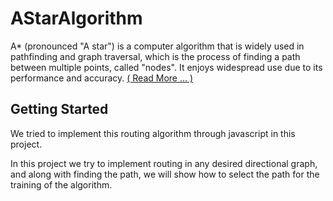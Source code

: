 # AStarAlgorithm
A* (pronounced "A star") is a computer algorithm that is widely used in pathfinding and graph traversal, which is the process of finding a path between multiple points, called "nodes". It enjoys widespread use due to its performance and accuracy. [( Read More ... )](https://en.wikipedia.org/wiki/A*_search_algorithm)

## Getting Started
We tried to implement this routing algorithm through javascript in this project.

In this project we try to implement routing in any desired directional graph, and along with finding the path, we will show how to select the path for the training of the algorithm.
